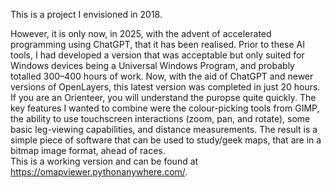 This is a project I envisioned in 2018.

However, it is only now, in 2025, with the advent of accelerated programming using ChatGPT, that it has been realised. Prior to these AI tools, I had developed a version that was acceptable but only suited for Windows devices being a Universal Windows Program, and probably totalled 300–400 hours of work. Now, with the aid of ChatGPT and newer versions of OpenLayers, this latest version was completed in just 20 hours.
<br>
If you are an Orienteer, you will understand the puropse quite quickly.
The key features I wanted to combine were the colour-picking tools from GIMP, the ability to use touchscreen interactions (zoom, pan, and rotate), some basic leg-viewing capabilities, and distance measurements. The result is a simple piece of software that can be used to study/geek maps, that are in a bitmap image format, ahead of races.
<br>
This is a working version and can be found at <a>https://omapviewer.pythonanywhere.com/</a>.
